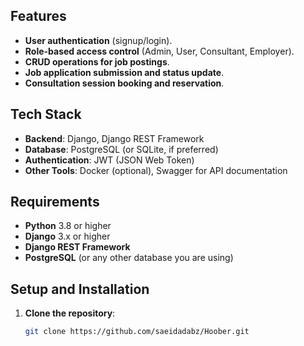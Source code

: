 
## Features

- **User authentication** (signup/login).
- **Role-based access control** (Admin, User, Consultant, Employer).
- **CRUD operations for job postings**.
- **Job application submission and status update**.
- **Consultation session booking and reservation**.

## Tech Stack

- **Backend**: Django, Django REST Framework
- **Database**: PostgreSQL (or SQLite, if preferred)
- **Authentication**: JWT (JSON Web Token)
- **Other Tools**: Docker (optional), Swagger for API documentation

## Requirements

- **Python** 3.8 or higher
- **Django** 3.x or higher
- **Django REST Framework**
- **PostgreSQL** (or any other database you are using)

## Setup and Installation

1. **Clone the repository**:
   ```bash
   git clone https://github.com/saeidadabz/Hoober.git